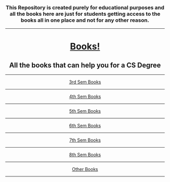 <div align=center>
<h3>This Repository is created purely for educational purposes and all the books here are just for students getting access to the books all in one place and not for any other reason.</h3><hr>
<h1>
     <a href="http://sabyasachi-seal.github.io/Books/">
      Books!
    </a>
  </h1>
  <h2>All the books that can help you for a CS Degree</h2>
</div>
<hr>

<div align=center>
  <a href="https://github.com/Sabyasachi-Seal/Books/tree/main/CSE%203rd%20Sem">3rd Sem Books</a>
  <hr>
  <a href="https://github.com/Sabyasachi-Seal/Books/tree/main/CSE%204th%20Sem">4th Sem Books</a>
  <hr>
  <a href="https://github.com/Sabyasachi-Seal/Books/tree/main/CSE%205th%20Sem">5th Sem Books</a>
  <hr>
  <a href="https://github.com/Sabyasachi-Seal/Books/tree/main/CSE%206th%20Sem">6th Sem Books</a>
  <hr>
  <a href="https://github.com/Sabyasachi-Seal/Books/tree/main/CSE%207th%20Sem">7th Sem Books</a>
  <hr>
  <a href="https://github.com/Sabyasachi-Seal/Books/tree/main/CSE%208th%20Sem">8th Sem Books</a>
  <hr>
  <a href="https://github.com/Sabyasachi-Seal/Books/tree/main/Others">Other Books</a>
  <hr>
</div>
